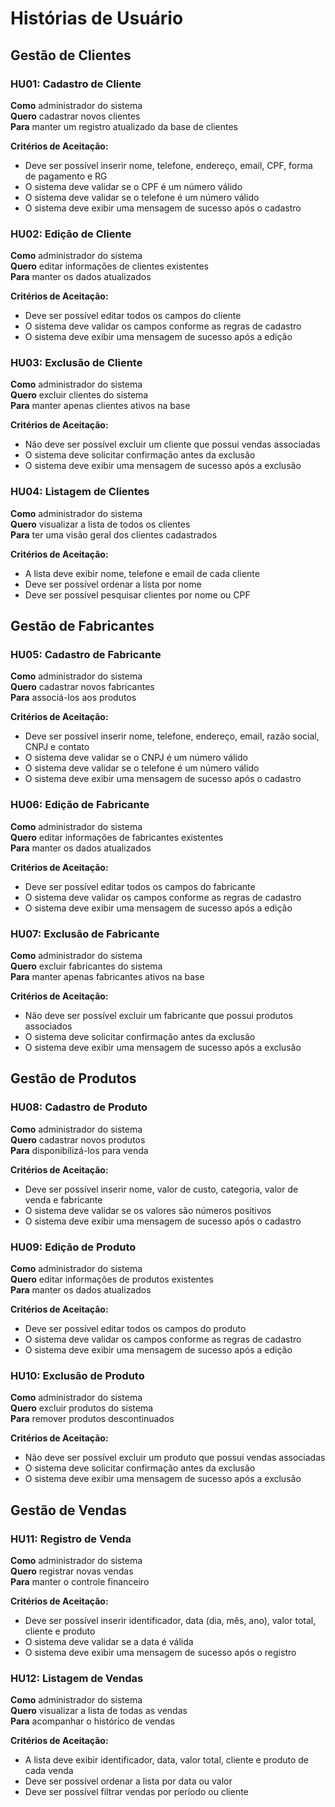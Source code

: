 # Histórias de Usuário

## Gestão de Clientes

### HU01: Cadastro de Cliente
**Como** administrador do sistema  
**Quero** cadastrar novos clientes  
**Para** manter um registro atualizado da base de clientes

**Critérios de Aceitação:**
- Deve ser possível inserir nome, telefone, endereço, email, CPF, forma de pagamento e RG
- O sistema deve validar se o CPF é um número válido
- O sistema deve validar se o telefone é um número válido
- O sistema deve exibir uma mensagem de sucesso após o cadastro

### HU02: Edição de Cliente
**Como** administrador do sistema  
**Quero** editar informações de clientes existentes  
**Para** manter os dados atualizados

**Critérios de Aceitação:**
- Deve ser possível editar todos os campos do cliente
- O sistema deve validar os campos conforme as regras de cadastro
- O sistema deve exibir uma mensagem de sucesso após a edição

### HU03: Exclusão de Cliente
**Como** administrador do sistema  
**Quero** excluir clientes do sistema  
**Para** manter apenas clientes ativos na base

**Critérios de Aceitação:**
- Não deve ser possível excluir um cliente que possui vendas associadas
- O sistema deve solicitar confirmação antes da exclusão
- O sistema deve exibir uma mensagem de sucesso após a exclusão

### HU04: Listagem de Clientes
**Como** administrador do sistema  
**Quero** visualizar a lista de todos os clientes  
**Para** ter uma visão geral dos clientes cadastrados

**Critérios de Aceitação:**
- A lista deve exibir nome, telefone e email de cada cliente
- Deve ser possível ordenar a lista por nome
- Deve ser possível pesquisar clientes por nome ou CPF

## Gestão de Fabricantes

### HU05: Cadastro de Fabricante
**Como** administrador do sistema  
**Quero** cadastrar novos fabricantes  
**Para** associá-los aos produtos

**Critérios de Aceitação:**
- Deve ser possível inserir nome, telefone, endereço, email, razão social, CNPJ e contato
- O sistema deve validar se o CNPJ é um número válido
- O sistema deve validar se o telefone é um número válido
- O sistema deve exibir uma mensagem de sucesso após o cadastro

### HU06: Edição de Fabricante
**Como** administrador do sistema  
**Quero** editar informações de fabricantes existentes  
**Para** manter os dados atualizados

**Critérios de Aceitação:**
- Deve ser possível editar todos os campos do fabricante
- O sistema deve validar os campos conforme as regras de cadastro
- O sistema deve exibir uma mensagem de sucesso após a edição

### HU07: Exclusão de Fabricante
**Como** administrador do sistema  
**Quero** excluir fabricantes do sistema  
**Para** manter apenas fabricantes ativos na base

**Critérios de Aceitação:**
- Não deve ser possível excluir um fabricante que possui produtos associados
- O sistema deve solicitar confirmação antes da exclusão
- O sistema deve exibir uma mensagem de sucesso após a exclusão

## Gestão de Produtos

### HU08: Cadastro de Produto
**Como** administrador do sistema  
**Quero** cadastrar novos produtos  
**Para** disponibilizá-los para venda

**Critérios de Aceitação:**
- Deve ser possível inserir nome, valor de custo, categoria, valor de venda e fabricante
- O sistema deve validar se os valores são números positivos
- O sistema deve exibir uma mensagem de sucesso após o cadastro

### HU09: Edição de Produto
**Como** administrador do sistema  
**Quero** editar informações de produtos existentes  
**Para** manter os dados atualizados

**Critérios de Aceitação:**
- Deve ser possível editar todos os campos do produto
- O sistema deve validar os campos conforme as regras de cadastro
- O sistema deve exibir uma mensagem de sucesso após a edição

### HU10: Exclusão de Produto
**Como** administrador do sistema  
**Quero** excluir produtos do sistema  
**Para** remover produtos descontinuados

**Critérios de Aceitação:**
- Não deve ser possível excluir um produto que possui vendas associadas
- O sistema deve solicitar confirmação antes da exclusão
- O sistema deve exibir uma mensagem de sucesso após a exclusão

## Gestão de Vendas

### HU11: Registro de Venda
**Como** administrador do sistema  
**Quero** registrar novas vendas  
**Para** manter o controle financeiro

**Critérios de Aceitação:**
- Deve ser possível inserir identificador, data (dia, mês, ano), valor total, cliente e produto
- O sistema deve validar se a data é válida
- O sistema deve exibir uma mensagem de sucesso após o registro

### HU12: Listagem de Vendas
**Como** administrador do sistema  
**Quero** visualizar a lista de todas as vendas  
**Para** acompanhar o histórico de vendas

**Critérios de Aceitação:**
- A lista deve exibir identificador, data, valor total, cliente e produto de cada venda
- Deve ser possível ordenar a lista por data ou valor
- Deve ser possível filtrar vendas por período ou cliente
